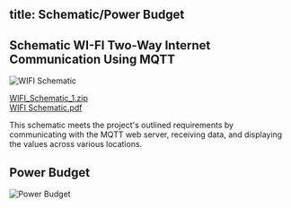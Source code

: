 title: Schematic/Power Budget
---

## Schematic WI-FI Two-Way Internet Communication Using MQTT

![WIFI Schematic](https://github.com/user-attachments/assets/8e655569-c88e-4c5c-a9be-870b18bf4ed9)

[WIFI_Schematic_1.zip](https://github.com/user-attachments/files/18918472/WIFI_Schematic_1.zip)  
[WIFI Schematic.pdf](https://github.com/user-attachments/files/18918481/WIFI.Schematic.pdf)

This schematic meets the project's outlined requirements by communicating with the MQTT web server, receiving data, and displaying the values across various locations.


## Power Budget

![Power Budget](https://github.com/user-attachments/assets/23109ea8-9ecd-4a2a-92ff-b927bc8fe66d)
